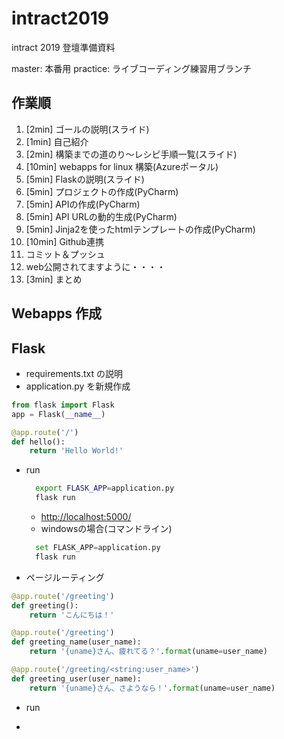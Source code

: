 # intract2019
intract 2019 登壇準備資料

master: 本番用
practice: ライブコーディング練習用ブランチ


## 作業順

1. [2min] ゴールの説明(スライド)
1. [1min] 自己紹介
1. [2min] 構築までの道のり～レシピ手順一覧(スライド) 
1. [10min] webapps for linux 構築(Azureポータル)
1. [5min] Flaskの説明(スライド)
1. [5min] プロジェクトの作成(PyCharm)
1. [5min] APIの作成(PyCharm)
1. [5min] API URLの動的生成(PyCharm)
1. [5min] Jinja2を使ったhtmlテンプレートの作成(PyCharm)
1. [10min] Github連携
1. コミット＆プッシュ
1. web公開されてますように・・・・
1. [3min] まとめ

## Webapps 作成


## Flask

- requirements.txt の説明
- application.py を新規作成

```python
from flask import Flask
app = Flask(__name__)

@app.route('/')
def hello():
    return 'Hello World!'

```

- run
    ```bash
      export FLASK_APP=application.py
      flask run
    ```
    - [http://localhost:5000/](http://localhost:5000/)
    - windowsの場合(コマンドライン)
    ```python
      set FLASK_APP=application.py
      flask run
    ```

- ページルーティング
```python
@app.route('/greeting')
def greeting():
    return 'こんにちは！'
```

```python
@app.route('/greeting')
def greeting_name(user_name):
    return '{uname}さん、疲れてる？'.format(uname=user_name)
```

```python
@app.route('/greeting/<string:user_name>')
def greeting_user(user_name):
    return '{uname}さん、さようなら！'.format(uname=user_name)
```

- run

- 